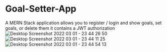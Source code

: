 # Goal-Setter-App
A MERN Stack application allows you to register / login and show goals, set goals, or delete them it contains a JWT authorization
![Desktop Screenshot 2022 03 01 - 23 44 26 50](https://user-images.githubusercontent.com/62439402/156259230-49ddf3ac-29be-4d1a-9f3a-d7299b184c6e.png)
![Desktop Screenshot 2022 03 01 - 23 44 11 25](https://user-images.githubusercontent.com/62439402/156259234-cde85670-7dbc-40b5-a644-9af40ac24a97.png)
![Desktop Screenshot 2022 03 01 - 23 44 54 13](https://user-images.githubusercontent.com/62439402/156259236-79c9ce80-5333-4811-a7bd-5276042c8422.png)
